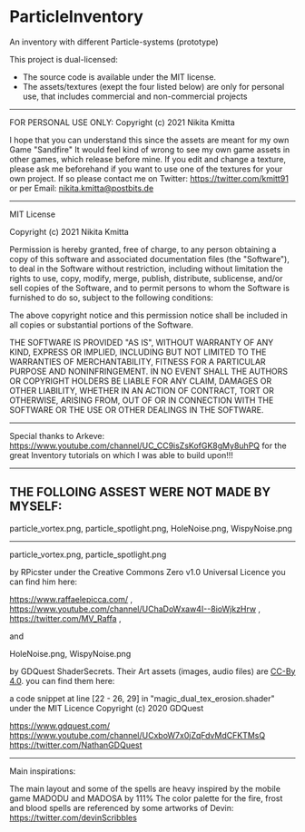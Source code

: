 # ParticleInventory
An inventory with different Particle-systems (prototype)


This project is dual-licensed:

- The source code is available under the MIT license.
- The assets/textures (exept the four listed below) are only for personal use, 
	that includes commercial and non-commercial projects

-------------------------------------

FOR PERSONAL USE ONLY:
Copyright (c) 2021 Nikita Kmitta

I hope that you can understand this since the assets are meant for my own Game "Sandfire"
It would feel kind of wrong to see my own game assets in other games, which release before mine.
If you edit and change a texture, please ask me beforehand if you want to use one of the textures for your own project.
	If so please contact me on Twitter: https://twitter.com/kmitt91
	or per Email: nikita.kmitta@postbits.de

-------------------------------------


MIT License

Copyright (c) 2021 Nikita Kmitta

Permission is hereby granted, free of charge, to any person obtaining a copy
of this software and associated documentation files (the "Software"), to deal
in the Software without restriction, including without limitation the rights
to use, copy, modify, merge, publish, distribute, sublicense, and/or sell
copies of the Software, and to permit persons to whom the Software is
furnished to do so, subject to the following conditions:

The above copyright notice and this permission notice shall be included in all
copies or substantial portions of the Software.

THE SOFTWARE IS PROVIDED "AS IS", WITHOUT WARRANTY OF ANY KIND, EXPRESS OR
IMPLIED, INCLUDING BUT NOT LIMITED TO THE WARRANTIES OF MERCHANTABILITY,
FITNESS FOR A PARTICULAR PURPOSE AND NONINFRINGEMENT. IN NO EVENT SHALL THE
AUTHORS OR COPYRIGHT HOLDERS BE LIABLE FOR ANY CLAIM, DAMAGES OR OTHER
LIABILITY, WHETHER IN AN ACTION OF CONTRACT, TORT OR OTHERWISE, ARISING FROM,
OUT OF OR IN CONNECTION WITH THE SOFTWARE OR THE USE OR OTHER DEALINGS IN THE
SOFTWARE.




------------------------------------


Special thanks to Arkeve: https://www.youtube.com/channel/UC_CC9isZsKofGK8gMy8uhPQ
for the great Inventory tutorials on which I was able to build upon!!!


----------------------------------------------


THE FOLLOING ASSEST WERE NOT MADE BY MYSELF:
-

particle_vortex.png,
particle_spotlight.png,
HoleNoise.png,
WispyNoise.png

---------------------------------------
particle_vortex.png, particle_spotlight.png

by RPicster under the Creative Commons Zero v1.0 Universal Licence
you can find him here:

https://www.raffaelepicca.com/ ,
https://www.youtube.com/channel/UChaDoWxaw4I--8ioWjkzHrw ,
https://twitter.com/MV_Raffa ,

and


HoleNoise.png, WispyNoise.png

by GDQuest ShaderSecrets. Their Art assets (images, audio files) are [CC-By 4.0](https://creativecommons.org/licenses/by/4.0/).
you can find them here:

a code snippet at line [22 - 26, 29] in "magic_dual_tex_erosion.shader" under the MIT Licence 
Copyright (c) 2020 GDQuest

https://www.gdquest.com/
https://www.youtube.com/channel/UCxboW7x0jZqFdvMdCFKTMsQ
https://twitter.com/NathanGDQuest


-----------------------------------------

Main inspirations:

The main layout and some of the spells are heavy inspired by the mobile game MADODU and MADOSA by 111%
The color palette for the fire, frost and blood spells are referenced by some artworks of Devin: https://twitter.com/devinScribbles


